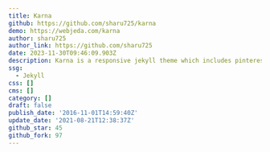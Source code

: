 ```yaml
---
title: Karna
github: https://github.com/sharu725/karna
demo: https://webjeda.com/karna
author: sharu725
author_link: https://github.com/sharu725
date: 2023-11-30T09:46:09.903Z
description: Karna is a responsive jekyll theme which includes pinterest like pins
ssg:
  - Jekyll
css: []
cms: []
category: []
draft: false
publish_date: '2016-11-01T14:59:40Z'
update_date: '2021-08-21T12:38:37Z'
github_star: 45
github_fork: 97
---
```

